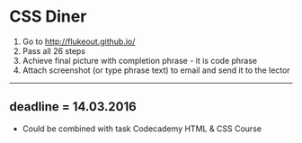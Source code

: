 # CSS Diner

1. Go to http://flukeout.github.io/
2. Pass all 26 steps
3. Achieve final picture with completion phrase - it is code phrase
4. Attach screenshot (or type phrase text) to email and send it to the lector
---
deadline = 14.03.2016
---
+ Could be combined with task Codecademy HTML & CSS Course
